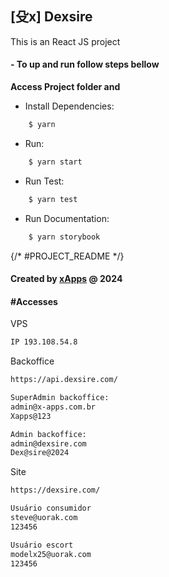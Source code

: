 ## [⽎x] Dexsire

This is an React JS project

#### - To up and run follow steps bellow

**Access Project folder and**

- Install Dependencies:
```sh
    $ yarn
```

- Run:
```sh
    $ yarn start
```  

- Run Test:
```sh
    $ yarn test
```  

- Run Documentation:
```sh
    $ yarn storybook
```  

{/* #PROJECT_README */}

#### Created by [**xApps**](https://x-apps.com.br) @ 2024 


#### #Accesses
VPS 
```txt
IP 193.108.54.8
```

Backoffice
```txt
https://api.dexsire.com/

SuperAdmin backoffice:
admin@x-apps.com.br
Xapps@123

Admin backoffice:
admin@dexsire.com
Dex@sire@2024
```


Site
```txt
https://dexsire.com/

Usuário consumidor
steve@uorak.com
123456

Usuário escort
modelx25@uorak.com
123456
```